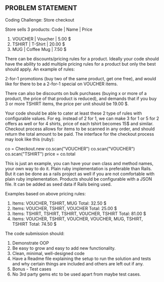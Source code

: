 ## PROBLEM STATEMENT ##

Coding Challenge: Store checkout

Store sells 3 products: Code | Name | Price
1. VOUCHER | Voucher | 5.00 $
2. TSHIRT | T-Shirt | 20.00 $
3. MUG | Coffee Mug | 7.50 $

There can be discounts/pricing rules for a product. Ideally your code should have the ability to add multiple pricing rules for a product but only the best should apply.
An example of rules:

2-for-1 promotions (buy two of the same product, get one free), and would like for there to be a 2-for-1 special on VOUCHER items.

There can also be discounts on bulk purchases (buying x or more of a product, the price of that product is reduced), and demands that if you buy 3 or more TSHIRT items, the price per unit should be 19.00 $.

Your code should be able to cater at least these 2 type of rules with configurable values. For eg. instead of 2 for 1, we can make 3 for 1 or 5 for 2 offers as well or for 4 shirts, price of each tshirt becomes 15$ and similar.
Checkout process allows for items to be scanned in any order, and should return the total amount to be paid. The interface for the checkout process may look like this (ruby):

co = Checkout.new
co.scan("VOUCHER")
co.scan("VOUCHER")
co.scan("TSHIRT")
price = co.total

This is just an example, you can have your own class and method names, your own way to do it.
Plain ruby implementation is preferable than Rails. But it can be done as a rails project as well if you are not comfortable with plain ruby implementation.
Products should be configurable with a JSON file. It can be added as seed data if Rails being used.

Examples based on above pricing rules:
1. Items: VOUCHER, TSHIRT, MUG
Total: 32.50 $
2. Items: VOUCHER, TSHIRT, VOUCHER
Total: 25.00 $
3. Items: TSHIRT, TSHIRT, TSHIRT, VOUCHER, TSHIRT
Total: 81.00 $
4. Items: VOUCHER, TSHIRT, VOUCHER, VOUCHER, MUG, TSHIRT, TSHIRT
Total: 74.50 $

The code submission should:
1. Demonstrate OOP
2. Be easy to grow and easy to add new functionality.
3. Clean, minimal, well-designed code
4. Have a Readme file explaining the setup to run the solution and tests and why certain things are included and others are left out if any.
5. Bonus - Test cases
6. No 3rd party gems etc to be used apart from maybe test cases.